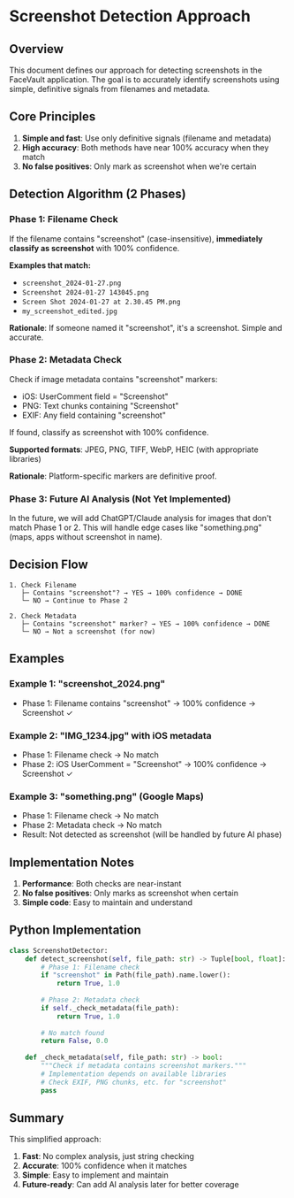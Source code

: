 # Screenshot Detection Approach

## Overview

This document defines our approach for detecting screenshots in the FaceVault application. The goal is to accurately identify screenshots using simple, definitive signals from filenames and metadata.

## Core Principles

1. **Simple and fast**: Use only definitive signals (filename and metadata)
2. **High accuracy**: Both methods have near 100% accuracy when they match
3. **No false positives**: Only mark as screenshot when we're certain

## Detection Algorithm (2 Phases)

### Phase 1: Filename Check

If the filename contains "screenshot" (case-insensitive), **immediately classify as screenshot** with 100% confidence.

**Examples that match:**
- `screenshot_2024-01-27.png`
- `Screenshot 2024-01-27 143045.png`
- `Screen Shot 2024-01-27 at 2.30.45 PM.png`
- `my_screenshot_edited.jpg`

**Rationale**: If someone named it "screenshot", it's a screenshot. Simple and accurate.

### Phase 2: Metadata Check

Check if image metadata contains "screenshot" markers:
- iOS: UserComment field = "Screenshot"
- PNG: Text chunks containing "Screenshot"
- EXIF: Any field containing "screenshot"

If found, classify as screenshot with 100% confidence.

**Supported formats**: JPEG, PNG, TIFF, WebP, HEIC (with appropriate libraries)

**Rationale**: Platform-specific markers are definitive proof.

### Phase 3: Future AI Analysis (Not Yet Implemented)

In the future, we will add ChatGPT/Claude analysis for images that don't match Phase 1 or 2. This will handle edge cases like "something.png" (maps, apps without screenshot in name).

## Decision Flow

```
1. Check Filename
   ├─ Contains "screenshot"? → YES → 100% confidence → DONE
   └─ NO → Continue to Phase 2

2. Check Metadata  
   ├─ Contains "screenshot" marker? → YES → 100% confidence → DONE
   └─ NO → Not a screenshot (for now)
```

## Examples

### Example 1: "screenshot_2024.png"
- Phase 1: Filename contains "screenshot" → 100% confidence → Screenshot ✓

### Example 2: "IMG_1234.jpg" with iOS metadata
- Phase 1: Filename check → No match
- Phase 2: iOS UserComment = "Screenshot" → 100% confidence → Screenshot ✓

### Example 3: "something.png" (Google Maps)
- Phase 1: Filename check → No match
- Phase 2: Metadata check → No match
- Result: Not detected as screenshot (will be handled by future AI phase)

## Implementation Notes

1. **Performance**: Both checks are near-instant
2. **No false positives**: Only marks as screenshot when certain
3. **Simple code**: Easy to maintain and understand

## Python Implementation

```python
class ScreenshotDetector:
    def detect_screenshot(self, file_path: str) -> Tuple[bool, float]:
        # Phase 1: Filename check
        if "screenshot" in Path(file_path).name.lower():
            return True, 1.0
        
        # Phase 2: Metadata check
        if self._check_metadata(file_path):
            return True, 1.0
        
        # No match found
        return False, 0.0
    
    def _check_metadata(self, file_path: str) -> bool:
        """Check if metadata contains screenshot markers."""
        # Implementation depends on available libraries
        # Check EXIF, PNG chunks, etc. for "screenshot"
        pass
```

## Summary

This simplified approach:
1. **Fast**: No complex analysis, just string checking
2. **Accurate**: 100% confidence when it matches
3. **Simple**: Easy to implement and maintain
4. **Future-ready**: Can add AI analysis later for better coverage